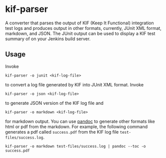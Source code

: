 kif-parser
==========

A converter that parses the output of KIF (Keep It Functional)
integration test logs and produces output in other formats, currently,
JUnit XML format, markdown, and JSON. The JUnit output can be used to
display a KIF test summary of on your Jenkins build server.

Usage
-----

Invoke

    kif-parser -o junit <kif-log-file>

to convert a log file generated by KIF into JUnit XML format. Invoke

    kif-parser -o json <kif-log-file>

to generate JSON version of the KIF log file and

    kif-parser -o markdown <kif-log-file>

for markdown output. You can use
[pandoc](http://johnmacfarlane.net/pandoc/) to generate other formats
like html or pdf from the markdown. For example, the following
command generates a pdf called `success.pdf` from the KIF log file
`test-files/success.log`.

    kif-parser -o markdown test-files/success.log | pandoc --toc -o success.pdf
